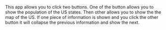 This app allows you to click two buttons. One of the button allows you to show the population of the US states. Then other allows you to show the the map of the US. If one piece of information is shown and you click the other button it will collapse the previous information and show the next.
